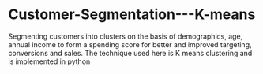 # Customer-Segmentation---K-means
Segmenting customers into clusters on the basis of demographics, age, annual income to form a spending score for better and improved targeting, conversions and sales. The technique used here is K means clustering and is implemented in python
